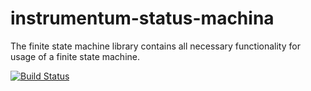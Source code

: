 # instrumentum-status-machina
The finite state machine library contains all necessary functionality for usage of a finite state machine.

[![Build Status](https://ci.varietas.io/job/varietas---instrumentum-status-machina/badge/icon)](https://ci.varietas.io/job/varietas---instrumentum-status-machina)
